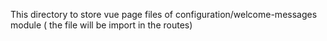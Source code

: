 This directory to store vue page files of configuration/welcome-messages module ( the file will be import in the routes)